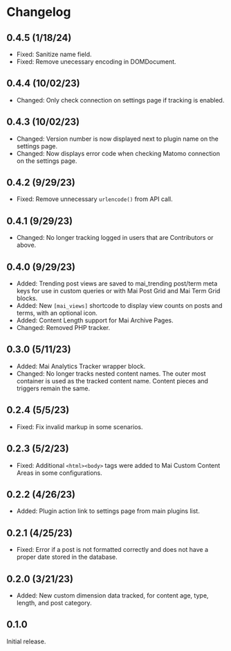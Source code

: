 # Changelog

## 0.4.5 (1/18/24)
* Fixed: Sanitize name field.
* Fixed: Remove unecessary encoding in DOMDocument.

## 0.4.4 (10/02/23)
* Changed: Only check connection on settings page if tracking is enabled.

## 0.4.3 (10/02/23)
* Changed: Version number is now displayed next to plugin name on the settings page.
* Changed: Now displays error code when checking Matomo connection on the settings page.

## 0.4.2 (9/29/23)
* Fixed: Remove unnecessary `urlencode()` from API call.

## 0.4.1 (9/29/23)
* Changed: No longer tracking logged in users that are Contributors or above.

## 0.4.0 (9/29/23)
* Added: Trending post views are saved to mai_trending post/term meta keys for use in custom queries or with Mai Post Grid and Mai Term Grid blocks.
* Added: New `[mai_views]` shortcode to display view counts on posts and terms, with an optional icon.
* Added: Content Length support for Mai Archive Pages.
* Changed: Removed PHP tracker.

## 0.3.0 (5/11/23)
* Added: Mai Analytics Tracker wrapper block.
* Changed: No longer tracks nested content names. The outer most container is used as the tracked content name. Content pieces and triggers remain the same.

## 0.2.4 (5/5/23)
* Fixed: Fix invalid markup in some scenarios.

## 0.2.3 (5/2/23)
* Fixed: Additional `<html><body>` tags were added to Mai Custom Content Areas in some configurations.

## 0.2.2 (4/26/23)
* Added: Plugin action link to settings page from main plugins list.

## 0.2.1 (4/25/23)
* Fixed: Error if a post is not formatted correctly and does not have a proper date stored in the database.

## 0.2.0 (3/21/23)
* Added: New custom dimension data tracked, for content age, type, length, and post category.

## 0.1.0
Initial release.
